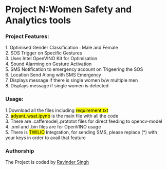 # Project N:Women Safety and Analytics tools
<h3>Project Features:</h3>
1. Optimised Gender Classification : Male and Female<br>
2. SOS Trigger on Specific Gestures<br>
3. Uses Intel OpenVINO Kit for Optimisation<br>
4. Sound Alarming on Gesture Activation<br>
5. SMS Notification to emergency account on Trigeering the SOS<br>
6. Location Send Along with SMS Emergency<br>
7. Displays message if there is single women b/w multiple men<br>
8. Displays message if single women is detected<br>

<h3>Usage:</h3>
1.Download all the files including <mark>requirement.txt</mark><br>
2. <mark>adyant_wsat.ipynb</mark> is the main file with all the code<br>
3. There are .caffemodel,.prototxt files for direct feeding to opencv-model <br>
4. .xml and .bin files are for OpenVINO usage <br>
5. There is <mark>TWILIO</mark> Integration, for sending SMS, please replace (*) with your keys in order to avail that feature 
<h3>Authorship</h3>
The Project is coded by <a href="https://www.instagram.com/who.ravinder">Ravinder Singh </a>
                          



